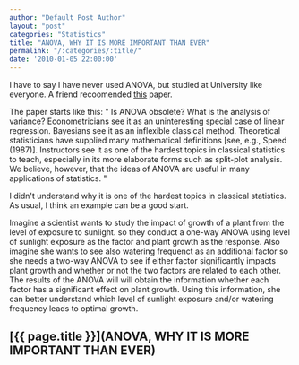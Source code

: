 ```yaml
---
author: "Default Post Author"
layout: "post"
categories: "Statistics"
title: "ANOVA, WHY IT IS MORE IMPORTANT THAN EVER"
permalink: "/:categories/:title/"
date: '2010-01-05 22:00:00'
---
```


I have to say I have never used ANOVA, but studied at University like everyone. A friend recoomended [this](https://projecteuclid.org/journals/annals-of-statistics/volume-33/issue-1/Analysis-of-variancewhy-it-is-more-important-than-ever/10.1214/009053604000001048.full) paper.

The paper starts like this: " Is ANOVA obsolete? What is the analysis of variance? Econometricians
see it as an uninteresting special case of linear regression. Bayesians see it
as an inflexible classical method. Theoretical statisticians have supplied many
mathematical definitions [see, e.g., Speed (1987)]. Instructors see it as one of
the hardest topics in classical statistics to teach, especially in its more elaborate
forms such as split-plot analysis. We believe, however, that the ideas of ANOVA
are useful in many applications of statistics. "

I didn't understand why it is one of the hardest topics in classical statistics. As usual, I think an example can be a good start. 


Imagine a scientist wants to study the impact of growth of a plant from the level of exposure to sunlight. so they conduct a one-way ANOVA using level of sunlight exposure as the factor and plant growth as the response. Also imagine she wants to see also watering frequenct as an additional factor so she needs a two-way ANOVA to see if either factor significantly impacts plant growth and whether or not the two factors are related to each other. The results of the ANOVA will will obtain the information whether each factor has a significant effect on plant growth. Using this information, she can better understand which level of sunlight exposure and/or watering frequency leads to optimal growth.







## [{{ page.title }}](ANOVA, WHY IT IS MORE IMPORTANT THAN EVER)

